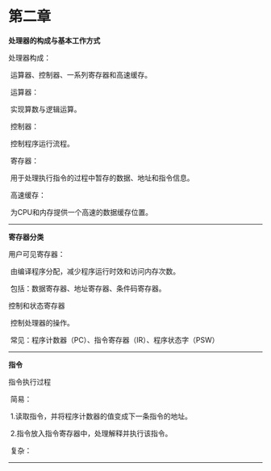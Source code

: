 # 第二章

**处理器的构成与基本工作方式**

处理器构成：

​		运算器、控制器、一系列寄存器和高速缓存。

​		运算器：

​				实现算数与逻辑运算。

​		控制器：

​				控制程序运行流程。

​		寄存器：

​				用于处理执行指令的过程中暂存的数据、地址和指令信息。

​		高速缓存：

​				为CPU和内存提供一个高速的数据缓存位置。

------

**寄存器分类**

用户可见寄存器：

​		由编译程序分配，减少程序运行时效和访问内存次数。

​		包括：数据寄存器、地址寄存器、条件码寄存器。

控制和状态寄存器

​		控制处理器的操作。

​		常见：程序计数器（PC）、指令寄存器（IR）、程序状态字（PSW）

----

**指令**

指令执行过程

​		简易：

​			1.读取指令，并将程序计数器的值变成下一条指令的地址。

​			2.指令放入指令寄存器中，处理解释并执行该指令。

​		复杂：

-----

